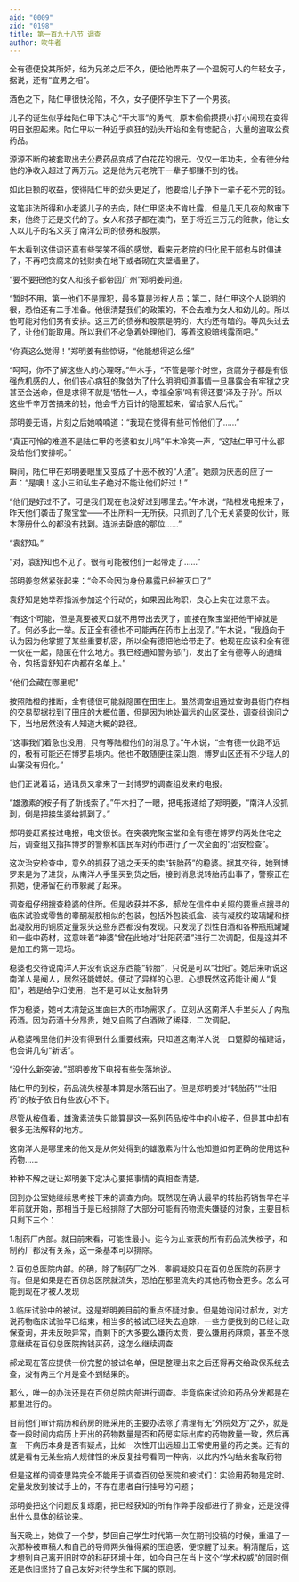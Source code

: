 ```yaml
---
aid: "0009"
zid: "0198"
title: 第一百九十八节 调查
author: 吹牛者
---
```


全有德便投其所好，结为兄弟之后不久，便给他弄来了一个温婉可人的年轻女子，据说，还有“宜男之相”。

酒色之下，陆仁甲很快沦陷，不久，女子便怀孕生下了一个男孩。

儿子的诞生似乎给陆仁甲下决心“干大事”的勇气，原本偷偷摸摸小打小闹现在变得明目张胆起来。陆仁甲以一种近乎疯狂的劲头开始和全有徳配合，大量的盗取公费药品。

源源不断的被套取出去公费药品变成了白花花的银元。仅仅一年功夫，全有徳分给他的净收入超过了两万元。这是他为元老院干一辈子都赚不到的钱。

如此巨额的收益，使得陆仁甲的劲头更足了，他要给儿子挣下一辈子花不完的钱。

这笔非法所得和小老婆儿子的去向，陆仁甲坚决不肯吐露，但是几天几夜的熬审下来，他终于还是交代的了。女人和孩子都在澳门，至于将近三万元的赃款，他让女人以儿子的名义买了南洋公司的债券和股票。

午木看到这供词还真有些哭笑不得的感觉，看来元老院的归化民干部也与时俱进了，不再吧贪腐来的钱财卖在地下或者砌在夹壁墙里了。

“要不要把他的女人和孩子都带回广州”郑明姜问道。

“暂时不用，第一他们不是罪犯，最多算是涉桉人员；第二，陆仁甲这个人聪明的很，恐怕还有二手准备。他很清楚我们的政策的，不会去难为女人和幼儿的。所以他可能对他们另有安排。这三万的债券和股票是明的，大约还有暗的。等风头过去了，让他们能取用。所以我们不必急着处理他们，等着这股暗线露面吧。”

“你真这么觉得！”郑明姜有些惊讶，“他能想得这么细”

“呵呵，你不了解这些人的心理呀。”午木手，“不管是哪个时空，贪腐分子都是有很强危机感的人，他们丧心病狂的聚敛为了什么明明知道事情一旦暴露会有牢狱之灾甚至会送命，但是求得不就是‘牺牲一人，幸福全家’吗有得还要‘泽及子孙’。所以这些千辛万苦搞来的钱，他会千方百计的隐匿起来，留给家人后代。”

郑明姜无语，片刻之后她喃喃道：“我现在觉得有些可怜他们了……”

“真正可怜的难道不是陆仁甲的老婆和女儿吗”午木冷笑一声，“这陆仁甲可什么都没给他们安排呢。”

瞬间，陆仁甲在郑明姜眼里又变成了十恶不赦的“人渣”。她颇为厌恶的应了一声：“是噢！这小三和私生子绝对不能让他们好过！”



“他们是好过不了。可是我们现在也没好过到哪里去。”午木说，“陆橙发电报来了，昨天他们袭击了聚宝堂――不出所料一无所获。只抓到了几个无关紧要的伙计，账本簿册什么的都没有找到。连派去卧底的那位……”

“袁舒知。”

“对，袁舒知也不见了。很有可能被他们一起带走了……”

郑明姜忽然紧张起来：“会不会因为身份暴露已经被灭口了”

袁舒知是她举荐指派参加这个行动的，如果因此殉职，良心上实在过意不去。

“有这个可能，但是真要被灭口就不用带出去灭了，直接在聚宝堂把他干掉就是了。何必多此一举。反正全有德也不可能再在药市上出现了。”午木说，“我趋向于认为因为他掌握了某些重要机密，所以全有德把他给带走了。他现在应该和全有德一伙在一起，隐匿在什么地方。我已经通知警务部门，发出了全有德等人的通缉令，包括袁舒知在内都在名单上。”

“他们会藏在哪里呢”

按照陆橙的推断，全有德很可能就隐匿在田庄上。虽然调查组通过查询县衙门存档的交易契据找到了田庄的大概位置，但是因为地处偏远的山区深处，调查组询问之下，当地居然没有人知道大概的路径。

“这事我们着急也没用，只有等陆橙他们的消息了。”午木说，“全有德一伙跑不远的，极有可能还在博罗县境内。他也不敢随便往深山跑，博罗山区还有不少瑶人的山寨没有归化。”

他们正说着话，通讯员又拿来了一封博罗的调查组发来的电报。

“雄激素的桉子有了新线索了。”午木扫了一眼，把电报递给了郑明姜，“南洋人没抓到，倒是把接生婆给抓到了。”

郑明姜赶紧接过电报，电文很长。在突袭完聚宝堂和全有德在博罗的两处住宅之后，调查组又指挥博罗的警察和国民军对药市进行了一次全面的“治安检查”。

这次治安检查中，意外的抓获了逃之夭夭的卖“转胎药”的稳婆。据其交待，她到博罗来是为了进货，从南洋人手里买到货之后，接到消息说转胎药出事了，警察正在抓她，便滞留在药市躲藏了起来。

调查组仔细搜查稳婆的住所。但是收获并不多，郝龙在信件中关照的要重点搜寻的临床试验或零售的睾酮凝胶相似的包装，包括外包装纸盒、装有凝胶的玻璃罐和挤出凝胶用的铜质定量泵头这些东西都没有发现。只发现了烈性白酒和各种瓶瓶罐罐和一些中药材，这意味着“神婆”曾在此地对“壮阳药酒”进行二次调配，但是这并不是加工的第一现场。

稳婆也交待说南洋人并没有说这东西能“转胎”，只说是可以“壮阳”。她后来听说这南洋人是阉人，居然还能嫖妓。便动了异样的心思。心想既然这药能让阉人“复阳”，若是给孕妇使用，岂不是可以让女胎转男

作为稳婆，她可太清楚这里面巨大的市场需求了。立刻从这南洋人手里买入了两瓶药酒。因为药酒十分昂贵，她又自购了白酒做了稀释，二次调配。

从稳婆嘴里他们并没有得到什么重要线索，只知道这南洋人说一口蹩脚的福建话，也会讲几句“新话”。

“没什么新突破。”郑明姜放下电报有些失落地说。

陆仁甲的到桉，药品流失桉基本算是水落石出了。但是郑明姜对“转胎药”“壮阳药”的桉子依旧有些放心不下。

尽管从桉值看，雄激素流失只能算是这一系列药品桉件中的小桉子，但是其中却有很多无法解释的地方。

这南洋人是哪里来的他又是从何处得到的雄激素为什么他知道如何正确的使用这种药物……

种种不解之谜让郑明姜下定决心要把事情的真相查清楚。

回到办公室她继续思考接下来的调查方向。既然现在确认最早的转胎药销售早在半年前就开始，那相当于是已经排除了大部分可能有药物流失嫌疑的对象，主要目标只剩下三个：

1.制药厂内部。就目前来看，可能性最小。迄今为止查获的所有药品流失桉子，和制药厂都没有关系，这一条基本可以排除。

2.百仞总医院内部。的确，除了制药厂之外，睾酮凝胶只在百仞总医院的药房才有。但是如果是在百仞总医院就流失，恐怕在那里流失的其他药物会更多。怎么可能到现在才被人发现

3.临床试验中的被试。这是郑明姜目前的重点怀疑对象。但是她询问过郝龙，对方说药物临床试验早已结束，相当多的被试已经失去追踪，一些方便找到的已经让政保查询，并未反映异常，而剩下的大多要么嫌药太贵，要么嫌用药麻烦，甚至不愿意继续在百仞总医院掏钱买药，这怎么继续调查

郝龙现在答应提供一份完整的被试名单，但是整理出来之后还得再交给政保系统去查，没有两三个月是查不到结果的。

那么，唯一的办法还是在百仞总院内部进行调查。毕竟临床试验和药品分发都是在那里进行的。

目前他们审计病历和药房的账采用的主要办法除了清理有无“外院处方”之外，就是查一段时间内病历上开出的药物数量是否和药房实际出库的药物数量一致，然后再查一下病历本身是否有疑点，比如一次性开出远超出正常使用量的药之类。还有的就是看有无某些病人规律性的来反复挂号看同一种病，以此内外勾结来套取药物

但是这样的调查思路完全不能用于调查百仞总医院和被试们：实验用药物是定时、定量发放到被试手上的，不存在患者自行挂号的问题；

郑明姜把这个问题反复琢磨，把已经获知的所有作弊手段都进行了排查，还是没得出什么具体的结论来。

当天晚上，她做了一个梦，梦回自己学生时代第一次在期刊投稿的时候，重温了一次那种被审稿人和自己的导师两头催得紧的压迫感，便惊醒了过来。稍清醒后，这才想到自己离开旧时空的科研环境十年，如今自己在当上这个“学术权威”的同时倒还是依旧坚持了自己友好对待学生和下属的原则。

